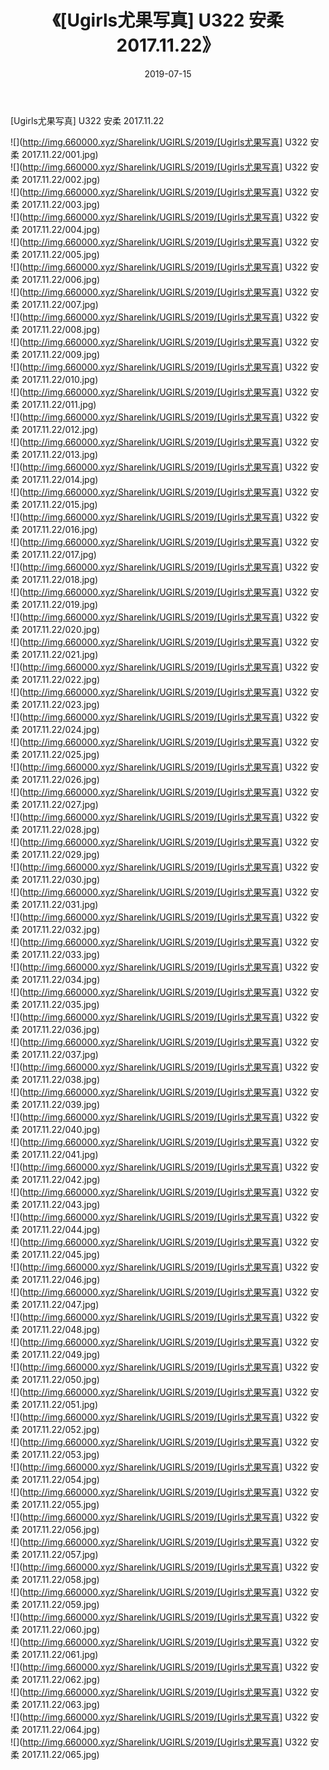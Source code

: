 ﻿---
layout: post
title:  《[Ugirls尤果写真] U322 安柔 2017.11.22》
date:   2019-07-15
img: http://img.660000.xyz/Sharelink/UGIRLS/2019/[Ugirls尤果写真] U322 安柔 2017.11.22/000.jpg
categories: [美女, 清纯, 唯美]
---

[Ugirls尤果写真] U322 安柔 2017.11.22

 ![](http://img.660000.xyz/Sharelink/UGIRLS/2019/[Ugirls尤果写真] U322 安柔 2017.11.22/001.jpg) <br>![](http://img.660000.xyz/Sharelink/UGIRLS/2019/[Ugirls尤果写真] U322 安柔 2017.11.22/002.jpg) <br>![](http://img.660000.xyz/Sharelink/UGIRLS/2019/[Ugirls尤果写真] U322 安柔 2017.11.22/003.jpg) <br>![](http://img.660000.xyz/Sharelink/UGIRLS/2019/[Ugirls尤果写真] U322 安柔 2017.11.22/004.jpg) <br>![](http://img.660000.xyz/Sharelink/UGIRLS/2019/[Ugirls尤果写真] U322 安柔 2017.11.22/005.jpg) <br>![](http://img.660000.xyz/Sharelink/UGIRLS/2019/[Ugirls尤果写真] U322 安柔 2017.11.22/006.jpg) <br>![](http://img.660000.xyz/Sharelink/UGIRLS/2019/[Ugirls尤果写真] U322 安柔 2017.11.22/007.jpg) <br>![](http://img.660000.xyz/Sharelink/UGIRLS/2019/[Ugirls尤果写真] U322 安柔 2017.11.22/008.jpg) <br>![](http://img.660000.xyz/Sharelink/UGIRLS/2019/[Ugirls尤果写真] U322 安柔 2017.11.22/009.jpg) <br>![](http://img.660000.xyz/Sharelink/UGIRLS/2019/[Ugirls尤果写真] U322 安柔 2017.11.22/010.jpg) <br>![](http://img.660000.xyz/Sharelink/UGIRLS/2019/[Ugirls尤果写真] U322 安柔 2017.11.22/011.jpg) <br>![](http://img.660000.xyz/Sharelink/UGIRLS/2019/[Ugirls尤果写真] U322 安柔 2017.11.22/012.jpg) <br>![](http://img.660000.xyz/Sharelink/UGIRLS/2019/[Ugirls尤果写真] U322 安柔 2017.11.22/013.jpg) <br>![](http://img.660000.xyz/Sharelink/UGIRLS/2019/[Ugirls尤果写真] U322 安柔 2017.11.22/014.jpg) <br>![](http://img.660000.xyz/Sharelink/UGIRLS/2019/[Ugirls尤果写真] U322 安柔 2017.11.22/015.jpg) <br>![](http://img.660000.xyz/Sharelink/UGIRLS/2019/[Ugirls尤果写真] U322 安柔 2017.11.22/016.jpg) <br>![](http://img.660000.xyz/Sharelink/UGIRLS/2019/[Ugirls尤果写真] U322 安柔 2017.11.22/017.jpg) <br>![](http://img.660000.xyz/Sharelink/UGIRLS/2019/[Ugirls尤果写真] U322 安柔 2017.11.22/018.jpg) <br>![](http://img.660000.xyz/Sharelink/UGIRLS/2019/[Ugirls尤果写真] U322 安柔 2017.11.22/019.jpg) <br>![](http://img.660000.xyz/Sharelink/UGIRLS/2019/[Ugirls尤果写真] U322 安柔 2017.11.22/020.jpg) <br>![](http://img.660000.xyz/Sharelink/UGIRLS/2019/[Ugirls尤果写真] U322 安柔 2017.11.22/021.jpg) <br>![](http://img.660000.xyz/Sharelink/UGIRLS/2019/[Ugirls尤果写真] U322 安柔 2017.11.22/022.jpg) <br>![](http://img.660000.xyz/Sharelink/UGIRLS/2019/[Ugirls尤果写真] U322 安柔 2017.11.22/023.jpg) <br>![](http://img.660000.xyz/Sharelink/UGIRLS/2019/[Ugirls尤果写真] U322 安柔 2017.11.22/024.jpg) <br>![](http://img.660000.xyz/Sharelink/UGIRLS/2019/[Ugirls尤果写真] U322 安柔 2017.11.22/025.jpg) <br>![](http://img.660000.xyz/Sharelink/UGIRLS/2019/[Ugirls尤果写真] U322 安柔 2017.11.22/026.jpg) <br>![](http://img.660000.xyz/Sharelink/UGIRLS/2019/[Ugirls尤果写真] U322 安柔 2017.11.22/027.jpg) <br>![](http://img.660000.xyz/Sharelink/UGIRLS/2019/[Ugirls尤果写真] U322 安柔 2017.11.22/028.jpg) <br>![](http://img.660000.xyz/Sharelink/UGIRLS/2019/[Ugirls尤果写真] U322 安柔 2017.11.22/029.jpg) <br>![](http://img.660000.xyz/Sharelink/UGIRLS/2019/[Ugirls尤果写真] U322 安柔 2017.11.22/030.jpg) <br>![](http://img.660000.xyz/Sharelink/UGIRLS/2019/[Ugirls尤果写真] U322 安柔 2017.11.22/031.jpg) <br>![](http://img.660000.xyz/Sharelink/UGIRLS/2019/[Ugirls尤果写真] U322 安柔 2017.11.22/032.jpg) <br>![](http://img.660000.xyz/Sharelink/UGIRLS/2019/[Ugirls尤果写真] U322 安柔 2017.11.22/033.jpg) <br>![](http://img.660000.xyz/Sharelink/UGIRLS/2019/[Ugirls尤果写真] U322 安柔 2017.11.22/034.jpg) <br>![](http://img.660000.xyz/Sharelink/UGIRLS/2019/[Ugirls尤果写真] U322 安柔 2017.11.22/035.jpg) <br>![](http://img.660000.xyz/Sharelink/UGIRLS/2019/[Ugirls尤果写真] U322 安柔 2017.11.22/036.jpg) <br>![](http://img.660000.xyz/Sharelink/UGIRLS/2019/[Ugirls尤果写真] U322 安柔 2017.11.22/037.jpg) <br>![](http://img.660000.xyz/Sharelink/UGIRLS/2019/[Ugirls尤果写真] U322 安柔 2017.11.22/038.jpg) <br>![](http://img.660000.xyz/Sharelink/UGIRLS/2019/[Ugirls尤果写真] U322 安柔 2017.11.22/039.jpg) <br>![](http://img.660000.xyz/Sharelink/UGIRLS/2019/[Ugirls尤果写真] U322 安柔 2017.11.22/040.jpg) <br>![](http://img.660000.xyz/Sharelink/UGIRLS/2019/[Ugirls尤果写真] U322 安柔 2017.11.22/041.jpg) <br>![](http://img.660000.xyz/Sharelink/UGIRLS/2019/[Ugirls尤果写真] U322 安柔 2017.11.22/042.jpg) <br>![](http://img.660000.xyz/Sharelink/UGIRLS/2019/[Ugirls尤果写真] U322 安柔 2017.11.22/043.jpg) <br>![](http://img.660000.xyz/Sharelink/UGIRLS/2019/[Ugirls尤果写真] U322 安柔 2017.11.22/044.jpg) <br>![](http://img.660000.xyz/Sharelink/UGIRLS/2019/[Ugirls尤果写真] U322 安柔 2017.11.22/045.jpg) <br>![](http://img.660000.xyz/Sharelink/UGIRLS/2019/[Ugirls尤果写真] U322 安柔 2017.11.22/046.jpg) <br>![](http://img.660000.xyz/Sharelink/UGIRLS/2019/[Ugirls尤果写真] U322 安柔 2017.11.22/047.jpg) <br>![](http://img.660000.xyz/Sharelink/UGIRLS/2019/[Ugirls尤果写真] U322 安柔 2017.11.22/048.jpg) <br>![](http://img.660000.xyz/Sharelink/UGIRLS/2019/[Ugirls尤果写真] U322 安柔 2017.11.22/049.jpg) <br>![](http://img.660000.xyz/Sharelink/UGIRLS/2019/[Ugirls尤果写真] U322 安柔 2017.11.22/050.jpg) <br>![](http://img.660000.xyz/Sharelink/UGIRLS/2019/[Ugirls尤果写真] U322 安柔 2017.11.22/051.jpg) <br>![](http://img.660000.xyz/Sharelink/UGIRLS/2019/[Ugirls尤果写真] U322 安柔 2017.11.22/052.jpg) <br>![](http://img.660000.xyz/Sharelink/UGIRLS/2019/[Ugirls尤果写真] U322 安柔 2017.11.22/053.jpg) <br>![](http://img.660000.xyz/Sharelink/UGIRLS/2019/[Ugirls尤果写真] U322 安柔 2017.11.22/054.jpg) <br>![](http://img.660000.xyz/Sharelink/UGIRLS/2019/[Ugirls尤果写真] U322 安柔 2017.11.22/055.jpg) <br>![](http://img.660000.xyz/Sharelink/UGIRLS/2019/[Ugirls尤果写真] U322 安柔 2017.11.22/056.jpg) <br>![](http://img.660000.xyz/Sharelink/UGIRLS/2019/[Ugirls尤果写真] U322 安柔 2017.11.22/057.jpg) <br>![](http://img.660000.xyz/Sharelink/UGIRLS/2019/[Ugirls尤果写真] U322 安柔 2017.11.22/058.jpg) <br>![](http://img.660000.xyz/Sharelink/UGIRLS/2019/[Ugirls尤果写真] U322 安柔 2017.11.22/059.jpg) <br>![](http://img.660000.xyz/Sharelink/UGIRLS/2019/[Ugirls尤果写真] U322 安柔 2017.11.22/060.jpg) <br>![](http://img.660000.xyz/Sharelink/UGIRLS/2019/[Ugirls尤果写真] U322 安柔 2017.11.22/061.jpg) <br>![](http://img.660000.xyz/Sharelink/UGIRLS/2019/[Ugirls尤果写真] U322 安柔 2017.11.22/062.jpg) <br>![](http://img.660000.xyz/Sharelink/UGIRLS/2019/[Ugirls尤果写真] U322 安柔 2017.11.22/063.jpg) <br>![](http://img.660000.xyz/Sharelink/UGIRLS/2019/[Ugirls尤果写真] U322 安柔 2017.11.22/064.jpg) <br>![](http://img.660000.xyz/Sharelink/UGIRLS/2019/[Ugirls尤果写真] U322 安柔 2017.11.22/065.jpg) <br>